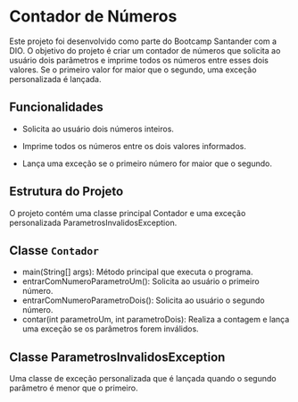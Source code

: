 # Contador de Números
Este projeto foi desenvolvido como parte do Bootcamp Santander com a DIO. O objetivo do projeto é criar um contador de números que solicita ao usuário dois parâmetros e imprime todos os números entre esses dois valores. Se o primeiro valor for maior que o segundo, uma exceção personalizada é lançada.

## Funcionalidades

- Solicita ao usuário dois números inteiros.

- Imprime todos os números entre os dois valores informados.

- Lança uma exceção se o primeiro número for maior que o segundo.

## Estrutura do Projeto
O projeto contém uma classe principal Contador e uma exceção personalizada ParametrosInvalidosException.

## Classe `Contador`

- main(String[] args): Método principal que executa o programa.
- entrarComNumeroParametroUm(): Solicita ao usuário o primeiro número.
- entrarComNumeroParametroDois(): Solicita ao usuário o segundo número.
- contar(int parametroUm, int parametroDois): Realiza a contagem e lança uma exceção se os parâmetros forem inválidos.

## Classe ParametrosInvalidosException

Uma classe de exceção personalizada que é lançada quando o segundo parâmetro é menor que o primeiro.

